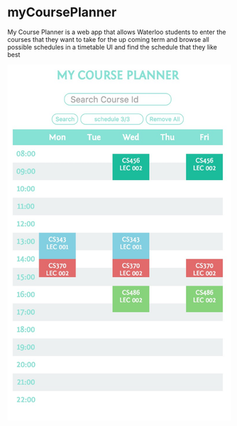 # myCoursePlanner

My Course Planner is a web app that allows Waterloo students to enter the courses that they want to take for the up coming term and browse all possible schedules in a timetable UI and find the schedule that they like best

![ScreenShot](https://raw.githubusercontent.com/felixchen199/myCoursePlanner/master/screenShot/coursePlanner.png)
